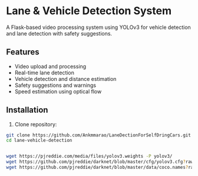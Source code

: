 # Lane & Vehicle Detection System

A Flask-based video processing system using YOLOv3 for vehicle detection and lane detection with safety suggestions.

## Features
- Video upload and processing
- Real-time lane detection
- Vehicle detection and distance estimation
- Safety suggestions and warnings
- Speed estimation using optical flow

## Installation
1. Clone repository:
```bash
git clone https://github.com/Ankmmarao/LaneDectionForSelfDringCars.git
cd lane-vehicle-detection


wget https://pjreddie.com/media/files/yolov3.weights -P yolov3/
wget https://github.com/pjreddie/darknet/blob/master/cfg/yolov3.cfg?raw=true -O yolov3/yolov3.cfg
wget https://github.com/pjreddie/darknet/blob/master/data/coco.names?raw=true -O yolov3/coco.names
